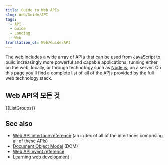 ```yaml
---
title: Guide to Web APIs
slug: Web/Guide/API
tags:
  - API
  - Guide
  - Landing
  - Web
translation_of: Web/Guide/API
---
```

<p>The web includes a wide array of APIs that can be used from JavaScript to build increasingly more powerful and capable applications, running either on the web, locally, or through technology such as <a href="https://nodejs.org/">Node.js</a>, on a server. On this page you'll find a complete list of all of the APIs provided by the full web technology stack.</p>

<h2 id="Web_API의_모든_것">Web API의 모든 것</h2>

<p>{{ListGroups}}</p>

<h2 id="See_also">See also</h2>

<ul>
 <li><a href="/en-US/docs/Web/API">Web API interface reference</a> (an index of all of the interfaces comprising all of these APIs)</li>
 <li><a href="/en-US/docs/Web/API/Document_Object_Model">Document Object Model</a> (DOM)</li>
 <li><a href="/en-US/docs/Web/Events">Web API event reference</a></li>
 <li><a href="/en-US/docs/Learn">Learning web development</a></li>
</ul>

